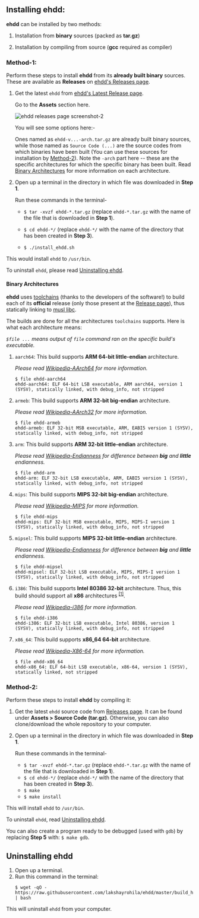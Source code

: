 ## Installing ehdd:

**ehdd** can be installed by two methods:

1. Installation from **binary** sources (packed as **tar.gz**)

2. Installation by compiling from source (**gcc** required as compiler)

### Method-1:

Perform these steps to install **ehdd** from its **already built binary** sources. These are available as **Releases** on [ehdd's Releases page](https://github.com/lakshayrohila/ehdd/releases).

1. Get the latest `ehdd` from [ehdd's Latest Release page](https://github.com/lakshayrohila/ehdd/releases/latest).
   
   Go to the **Assets** section here.
   
   ![ehdd releases page screenshot-2](https://i.ibb.co/0sfZ41b/ehdd-release2.png)
   
   You will see some options here:-
   
   Ones named as `ehdd-v...-arch.tar.gz` are already built binary sources, while those named as `Source Code (...)` are the source codes from which binaries have been built (You can use these sources for installation by [Method-2](#method-2)). Note the `-arch` part here -- these are the specific architectures for which the specific binary has been built. Read [Binary Architectures](#binary-architectures) for more information on each architecture.

2. Open up a terminal in the directory in which file was downloaded in **Step 1**.
   
   Run these commands in the terminal-
   
   - `$ tar -xvzf ehdd-*.tar.gz` (replace `ehdd-*.tar.gz` with the name of the file that is downloaded in **Step 1**).
   
   - `$ cd ehdd-*/` (replace `ehdd-*/` with the name of the directory that has been created in **Step 3**).
   
   - `$ ./install_ehdd.sh`

This would install `ehdd` to `/usr/bin`.

To uninstall `ehdd`, please read [Uninstalling ehdd](#uninstalling-ehdd).

#### Binary Architectures

**ehdd** uses [toolchains](https://github.com/dimkr/toolchains) (thanks to the developers of the software!) to build each of its **official** release (only those present at the [Release page](https://github.com/lakshayrohila/ehdd/releases)), thus statically linking to [musl libc](https://musl.libc.org/).

The builds are done for all the architectures `toolchains` supports. Here is what each architecture means:

_`$file ...` means output of `file` command ran on the specific build's executable._

1. `aarch64`: This build supports **ARM 64-bit little-endian** architecture.
   
   _Please read [Wikipedia-AArch64](https://wikipedia.org/wiki/AArch64) for more information._
   
   ```
   $ file ehdd-aarch64
   ehdd-aarch64: ELF 64-bit LSB executable, ARM aarch64, version 1 (SYSV), statically linked, with debug_info, not stripped
   ```
2. `armeb`: This build supports **ARM 32-bit big-endian** architecture.
   
   _Please read [Wikipedia-AArch32](https://wikipedia.org/wiki/ARM_architecture_family#AArch32) for more information._
   
   ```
   $ file ehdd-armeb
   ehdd-armeb: ELF 32-bit MSB executable, ARM, EABI5 version 1 (SYSV), statically linked, with debug_info, not stripped
   ```
3. `arm`: This build supports **ARM 32-bit little-endian** architecture.
   
   _Please read [Wikipedia-Endianness](https://wikipedia.org/wiki/Endianness) for difference between **big** and **little** endianness._
   
   ```
   $ file ehdd-arm
   ehdd-arm: ELF 32-bit LSB executable, ARM, EABI5 version 1 (SYSV), statically linked, with debug_info, not stripped
   ```
4. `mips`: This build supports **MIPS 32-bit big-endian** architecture.
   
   _Please read [Wikipedia-MIPS](https://wikipedia.org/wiki/MIPS_architecture) for more information._
   
   ```
   $ file ehdd-mips
   ehdd-mips: ELF 32-bit MSB executable, MIPS, MIPS-I version 1 (SYSV), statically linked, with debug_info, not stripped
   ```
5. `mipsel`: This build supports **MIPS 32-bit little-endian** architecture.
   
   _Please read [Wikipedia-Endianness](https://wikipedia.org/wiki/Endianness) for difference between **big** and **little** endianness._
   
   ```
   $ file ehdd-mipsel
   ehdd-mipsel: ELF 32-bit LSB executable, MIPS, MIPS-I version 1 (SYSV), statically linked, with debug_info, not stripped
   ```
4. `i386`: This build supports **Intel 80386 32-bit** architecture. Thus, this build should support all **x86** architectures <sup>[[1]](https://superuser.com/a/103205/1765585)</sup>.
   
   _Please read [Wikipedia-i386](https://wikipedia.org/wiki/I386) for more information._
   
   ```
   $ file ehdd-i386
   ehdd-i386: ELF 32-bit LSB executable, Intel 80386, version 1 (SYSV), statically linked, with debug_info, not stripped
   ```
5. `x86_64`: This build supports **x86_64 64-bit** architecture.
   
   _Please read [Wikipedia-X86-64](https://wikipedia.org/wiki/X86-64) for more information._
   
   ```
   $ file ehdd-x86_64
   ehdd-x86_64: ELF 64-bit LSB executable, x86-64, version 1 (SYSV), statically linked, not stripped
   ```

### Method-2:

Perform these steps to install **ehdd** by compiling it:

1. Get the latest `ehdd` source code from [Releases page](https://github.com/lakshayrohila/ehdd/releases/latest). It can be found under **Assets > Source Code (tar.gz)**. Otherwise, you can also clone/download the whole repository to your computer.

2. Open up a terminal in the directory in which file was downloaded in **Step 1**.
   
   Run these commands in the terminal-
   
   - `$ tar -xvzf ehdd-*.tar.gz` (replace `ehdd-*.tar.gz` with the name of the file that is downloaded in **Step 1**).
   - `$ cd ehdd-*/` (replace `ehdd-*/` with the name of the directory that has been created in **Step 3**).
   - `$ make`
   - `$ make install`

This will install `ehdd` to `/usr/bin`.

To uninstall `ehdd`, read [Uninstalling ehdd](#uninstalling-ehdd).

You can also create a program ready to be debugged (used with `gdb`) by replacing **Step 5** with: `$ make gdb`.

## Uninstalling ehdd

1. Open up a terminal.
2. Run this command in the terminal:
   ```
   $ wget -qO - https://raw.githubusercontent.com/lakshayrohila/ehdd/master/build_helper/github/src/uninstall_ehdd.sh | bash
   ```

This will uninstall `ehdd` from your computer.
